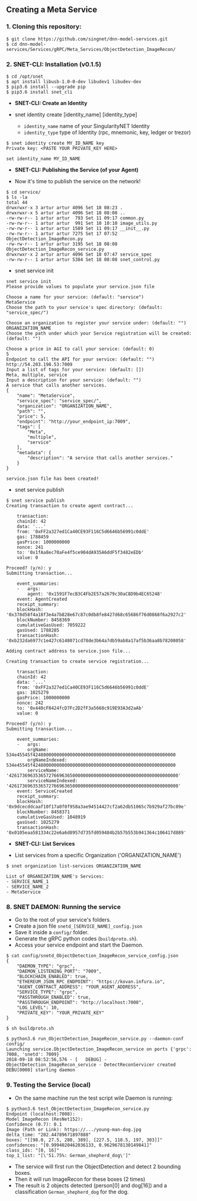 ## Creating a Meta Service

### 1. Cloning this repository:
```
$ git clone https://github.com/singnet/dnn-model-services.git
$ cd dnn-model-services/Services/gRPC/Meta_Services/ObjectDetection_ImageRecon/
```

### 2. SNET-CLI: Installation (v0.1.5)
```
$ cd /opt/snet
$ apt install libusb-1.0-0-dev libudev1 libudev-dev
$ pip3.6 install --upgrade pip
$ pip3.6 install snet_cli
```

- **SNET-CLI: Create an Identity**

-	snet identity create [identity_name] [identity_type]
	 - `identity_name` name of your SingularityNET Identity
	 - `identity_type` type of Identity (rpc, mnemonic, key, ledger or trezor)
```
$ snet identity create MY_ID_NAME key
Private key: <PASTE YOUR PRIVATE_KEY HERE>

set identity_name MY_ID_NAME
```

- **SNET-CLI: Publishing the Service (of your Agent)**

-   Now it's time to publish the service on the network!

```
$ cd service/
$ ls -la
total 44
drwxrwxr-x 3 artur artur 4096 Set 18 08:23 .
drwxrwxr-x 5 artur artur 4096 Set 18 08:08 ..
-rw-rw-r-- 1 artur artur  793 Set 11 09:17 common.py
-rw-rw-r-- 1 artur artur  991 Set 10 10:10 image_utils.py
-rw-rw-r-- 1 artur artur 1589 Set 11 09:17 __init__.py
-rw-rw-r-- 1 artur artur 7275 Set 17 07:52 ObjectDetection_ImageRecon.py
-rw-rw-r-- 1 artur artur 3195 Set 18 08:08 ObjectDetection_ImageRecon_service.py
drwxrwxr-x 2 artur artur 4096 Set 18 07:47 service_spec
-rw-rw-r-- 1 artur artur 5384 Set 18 08:08 snet_control.py
```
-	snet service init
```	
snet service init
Please provide values to populate your service.json file

Choose a name for your service: (default: "service")
MetaService
Choose the path to your service's spec directory: (default: "service_spec/")

Choose an organization to register your service under: (default: "")
ORGANIZATION_NAME
Choose the path under which your Service registration will be created: (default: "")

Choose a price in AGI to call your service: (default: 0)
5
Endpoint to call the API for your service: (default: "")
http://54.203.198.53:7009
Input a list of tags for your service: (default: [])
Meta, multiple, service
Input a description for your service: (default: "")
A service that calls another services.
{
    "name": "MetaService",
    "service_spec": "service_spec/",
    "organization": "ORGANIZATION_NAME",
    "path": "",
    "price": 5,
    "endpoint": "http://your_endpoint_ip:7009",
    "tags": [
        "Meta",
        "multiple",
        "service"
    ],
    "metadata": {
        "description": "A service that calls another services."
    }
}

service.json file has been created!
```
-	snet service publish
```
$ snet service publish
Creating transaction to create agent contract...

    transaction:
    chainId: 42
    data: '...'
    from: '0xFF2a327ed1Ca40CE93F116C5d6646b56991c0ddE'
    gas: 1788459
    gasPrice: 1000000000
    nonce: 241
    to: '0x1fAa8ec70aFe4f5ce904dA935A6ddF5f3482eEDb'
    value: 0

Proceed? (y/n): y
Submitting transaction...

    event_summaries:
    -   args:
        agent: '0x1591F7ecB3C4Fb2E57a2679c30aC8D9b4EC65248'
    event: AgentCreated
    receipt_summary:
    blockHash: '0x378d58f4a18f3e4a7b828e67c87c0db8fe8427d68c65686f76d0868f6a2927c2'
    blockNumber: 8458369
    cumulativeGasUsed: 7059222
    gasUsed: 1788285
    transactionHash: '0xb232da6977c1e427c6148071cd78de3b64a7db59ab8a17af5b36aa8b78208058'

Adding contract address to service.json file...

Creating transaction to create service registration...

    transaction:
    chainId: 42
    data: '...'
    from: '0xFF2a327ed1Ca40CE93F116C5d6646b56991c0ddE'
    gas: 1025279
    gasPrice: 1000000000
    nonce: 242
    to: '0x440cF8424fcD7Fc2D2fF3a5668c919E93A3d2aAb'
    value: 0

Proceed? (y/n): y
Submitting transaction...

    event_summaries:
    -   args:
        orgName: 534e45545f424800000000000000000000000000000000000000000000000000
        orgNameIndexed: 534e45545f424800000000000000000000000000000000000000000000000000
        serviceName: '4261736963536572766963650000000000000000000000000000000000000000'
        serviceNameIndexed: '4261736963536572766963650000000000000000000000000000000000000000'
    event: ServiceCreated
    receipt_summary:
    blockHash: '0x9dcecddcaaf10f17a0f0f958a3ae94514427cf2a62db51065c7b929af27bc89e'
    blockNumber: 8458371
    cumulativeGasUsed: 1048919
    gasUsed: 1025279
    transactionHash: '0x0105eaa581334c22e6a6d8957d735fd059484b2b57b553b941364c106417d889'
```
- **SNET-CLI: List Services**

- 	List services from a specific Organization ('ORGANIZATION_NAME')
```
$ snet organization list-services ORGANIZATION_NAME

List of ORGANIZATION_NAME's Services:
- SERVICE_NAME_1
- SERVICE_NAME_2
- MetaService

```

### 8. SNET DAEMON: Running the service
-   Go to the root of your service's folders.
-   Create a json file `snetd_[SERVICE_NAME]_config.json`
-   Save it inside a `config/` folder.
-   Generate the gRPC python codes (`buildproto.sh`).
-   Access your service endpoint and start the Daemon.

```
$ cat config/snetd_ObjectDetection_ImageRecon_service_config.json
{
    "DAEMON_TYPE": "grpc",
    "DAEMON_LISTENING_PORT": "7009",
    "BLOCKCHAIN_ENABLED": true,
    "ETHEREUM_JSON_RPC_ENDPOINT": "https://kovan.infura.io",
    "AGENT_CONTRACT_ADDRESS": "YOUR_AGENT_ADDRESS",
    "SERVICE_TYPE": "grpc",
    "PASSTHROUGH_ENABLED": true,
    "PASSTHROUGH_ENDPOINT": "http://localhost:7008",
    "LOG_LEVEL": 10,
    "PRIVATE_KEY": "YOUR_PRIVATE_KEY"
}

$ sh buildproto.sh

$ python3.6 run_ObjectDetection_ImageRecon_service.py --daemon-conf config/
Launching service.ObjectDetection_ImageRecon_service on ports {'grpc': 7008, 'snetd': 7009}
2018-09-18 08:52:56,576 - [   DEBUG] - ObjectDetection_ImageRecon_service - DetectReconServicer created
DEBU[0000] starting daemon
```

### 9. Testing the Service (local)

-	On the same machine run the test script wile Daemon is running:
```
$ python3.6 test_ObjectDetection_ImageRecon_service.py 
Endpoint (localhost:7008): 
Model ImageRecon (ResNet152): 
Confidence (0.7): 0.1
Image (Path or Link): https://.../young-man-dog.jpg
delta_time: "202.44789671897888"
boxes: "[[98.0, 27.5, 280, 389], [227.5, 118.5, 197, 303]]"
confidences: "[0.9994020462036133, 0.9629678130149841]"
class_ids: "[0, 16]"
top_1_list: "[\'51.75%: German_shepherd_dog\']"
```
-   The service will first run the ObjectDetection and detect 2 bounding boxes.
-   Then it will run ImageRecon for these boxes (2 times)
-   The result is 2 objects detected (person[0] and dog[16]) and a classification `German_shepherd_dog` for the dog. 

